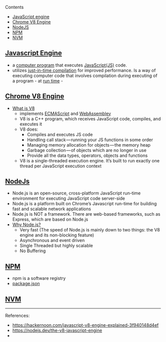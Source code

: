 Contents
- [JavaScript engine](#javascript-engine)
- [Chrome V8 Engine](#chrome-v8-engine)
- [NodeJS](#node-js)
- [NPM](#npm)
- [NVM](#nvm)

## [Javascript Engine](https://en.wikipedia.org/wiki/JavaScript_engine)
* a [computer program](https://en.wikipedia.org/wiki/Computer_program) that executes [JavaScript(JS)](https://en.wikipedia.org/wiki/JavaScript) code. 
* utilizes [just-in-time compilation](https://en.wikipedia.org/wiki/Just-in-time_compilation) for improved performance. Is a way of executing computer code that 
involves compilation during executing of a program - at [run time](https://en.wikipedia.org/wiki/Run_time_(program_lifecycle_phase)) -

## [Chrome V8 Engine](https://v8.dev/)
* [What is V8](#chrome-v8-engine)
	- implements [ECMAScript](https://tc39.es/ecma262/) and [WebAssembley](https://webassembly.github.io/spec/core/)
	- V8 is a C++ program, which receives JavaScript code, compiles, and executes it
	- V8 does:
		- Compiles and executes JS code
		- Handling call stack — running your JS functions in some order
		- Managing memory allocation for objects — the memory heap
		- Garbage collection — of objects which are no longer in use
		- Provide all the data types, operators, objects and functions
	- V8 is a single-threaded execution engine. It’s built to run exactly one thread per JavaScript execution context

## [NodeJs](https://nodejs.org/en/)
* Node.js is an open-source, cross-platform JavaScript run-time environment for executing JavaScript code server-side
* Node.js is a platform built on Chrome’s Javascript run-time for building fast and scalable network applications
* Node.js is NOT a framework. There are web-based frameworks, such as Express, which are based on Node.js
* [Why Node.js?][3]
	- Very fast (The speed of Node.js is mainly down to two things: the V8 engine and its non-blocking feature)
	- Asynchronous and event driven
	- Single Threaded but highly scalable
	- No Buffering

## [NPM](https://www.npmjs.com/)
* npm is a software registry
* [package.json](https://docs.npmjs.com/files/package.json)

## [NVM](https://github.com/nvm-sh/nvm)


---

References:
* https://hackernoon.com/javascript-v8-engine-explained-3f940148d4ef
* https://nodejs.dev/the-v8-javascript-engine
* [3]: https://codeburst.io/the-only-nodejs-introduction-youll-ever-need-d969a47ef219